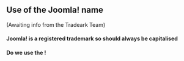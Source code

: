 ## Use of the Joomla! name
(Awaiting info from the Tradeark Team)

#### Joomla! is a registered trademark so should always be capitalised

#### Do we use the !
